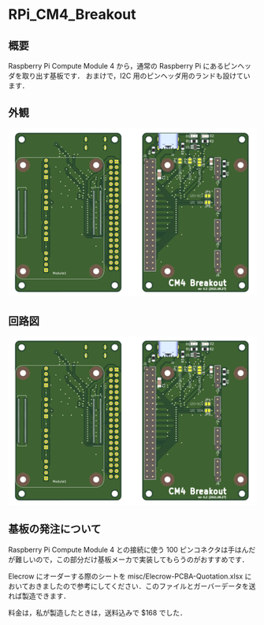 # RPi_CM4_Breakout

## 概要

Raspberry Pi Compute Module 4 から，通常の Raspberry Pi にあるピンヘッダを取り出す基板です．
おまけで，I2C 用のピンヘッダ用のランドも設けています．

## 外観

![外観](img/visual.png)

## 回路図

![回路図](img/visual.png)

## 基板の発注について

Raspberry Pi Compute Module 4 との接続に使う 100 ピンコネクタは手はんだが難しいので，この部分だけ基板メーカで実装してもらうのがおすすめです．

Elecrow にオーダーする際のシートを misc/Elecrow-PCBA-Quotation.xlsx においておきましたので参考にしてください．このファイルとガーバーデータを送れば製造できます．

料金は，私が製造したときは，送料込みで $168 でした．




